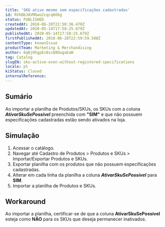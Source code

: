 ```yaml
---
title: 'SKU ativo mesmo sem especificações cadastradas'
id: RVkBbJAVMGwo2cqcq6Okg
status: PUBLISHED
createdAt: 2018-06-28T22:50:36.470Z
updatedAt: 2020-05-14T17:58:25.679Z
publishedAt: 2020-05-14T17:58:25.679Z
firstPublishedAt: 2018-06-28T22:59:59.588Z
contentType: knownIssue
productTeam: Marketing & Merchandising
author: 6qOjO5gpEs8scQ8OugaEaW
tag: Catalog
slugEN: sku-active-even-without-registered-specifications
locale: pt
kiStatus: Closed
internalReference: 
---
```


## Sumário

Ao importar a planilha de Produtos/SKUs, os SKUs com a coluna ___AtivarSkuSePossível___ preenchida com __"SIM"__ e que não possuem especificações cadastradas estão sendo ativados na loja.

## Simulação

1. Acessar o catálogo.
2. Navegar até Cadastro de Produtos > Produtos e SKUs > Importar/Exportar Produtos e SKUs.
3. Exportar planilha com os produtos que não possuem especificações cadastradas.
4. Alterar em cada linha da planilha a coluna ___AtivarSkuSePossível___ para __SIM__.
5. Importar a planilha de Produtos e SKUs.

## Workaround

Ao importar a planilha, certificar-se de que a coluna __AtivarSkuSePossível__ esteja como __NÃO__ para os SKUs que deseja permanecer inativados.

